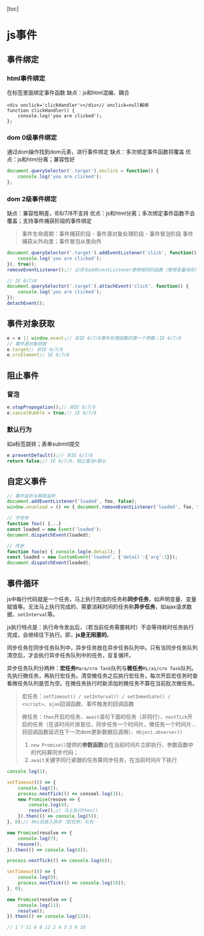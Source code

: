 [toc]

# js事件

## 事件绑定
### html事件绑定
在标签里面绑定事件函数
缺点：js和html混编、耦合

```
<div onclick='clickHandler'></div>// onclick=null解绑
function clickHandler() {
	console.log('you are clicked');
};
```

### dom 0级事件绑定
通过dom操作找到dom元素，进行事件绑定
缺点：多次绑定事件函数将覆盖
优点：js和html分离；兼容性好

```javascript
document.querySelector('.target').onclick = function() {
	console.log('you are clicked');
};
```

### dom 2级事件绑定
缺点：兼容性稍差，IE6/7/8不支持
优点：js和html分离；多次绑定事件函数不会覆盖；支持事件捕获阶段的事件绑定
> 事件生命周期：事件捕获阶段 - 事件源对象处理阶段 - 事件冒泡阶段
> 事件捕获从外向里；事件冒泡从里向外

```javascript
document.querySelector('.target').addEventListener('click', function() {
	console.log('you are clicked');
}(, true));
removeEventListener();// 必须与addEventListener使用相同的函数（使用变量保存）

// IE 6/7/8
document.querySelector('.target').attachEvent('click', function() {
	console.log('you are clicked');
});
detachEvent();
```

## 事件对象获取
```javascript
e = e || window.event;// 非IE 6/7/8事件处理函数的第一个参数；IE 6/7/8
// 事件源对象获取
e.target// 非IE 6/7/8
e.srcElement// IE 6/7/8
```

## 阻止事件
### 冒泡
```javascript
e.stopPropogation();// 非IE 6/7/8
e.cancelBubble = true;// IE 6/7/8
```
### 默认行为
如a标签跳转；表单submit提交
```javascript
e.preventDefault();// 非IE 6/7/8
return false;// IE 6/7/8，阻止冒泡+默认
```

## 自定义事件

```js
// 事件监听与移除监听
document.addEventListener('loaded', foo, false);
window.onunload = () => { document.removeEventListener('loaded', foo, false); }

// 不传参
function foo() {...}
const loaded = new Event('loaded');
document.dispatchEvent(loaded);

// 传参
function foo(e) { console.log(e.detail); }
const loaded = new CustomEvent('loaded', {'detail':{'arg':1}});
document.dispatchEvent(loaded);
```

## 事件循环

js中每行代码就是一个任务，马上执行完成的任务称**同步任务**，如声明变量、变量赋值等。无法马上执行完成的、需要消耗时间的任务称**异步任务**，如ajax请求数据、`setInterval`等。

js执行特点是：执行命令发出后，（若当前任务需要耗时）不会等待耗时任务执行完成，会继续往下执行。即，**js是无阻塞的**。

同步任务在同步任务队列中，异步任务放在异步任务队列中。只有当同步任务队列清空后，才会执行异步任务队列中的任务，反复循环。

异步任务队列分两种：**宏任务**`Ma/a/cro Task`队列与**微任务**`Mi/ai/cro Task`队列。先执行微任务，再执行宏任务。清空微任务之后执行宏任务，每次开启宏任务时查看微任务队列是否为空。在微任务执行时新添加的微任务不算在当前批次微任务。

> 宏任务：`setTimeout() / setInterval() / setImmediate() / <script>`、`ajax`回调函数、事件触发的回调函数
>
> 微任务：`then`开启的任务、`await`语句下面的任务（非同行）、`nextTick`开启的任务（在该时间片排首位，同步任务一个时间片，微任务一个时间片...将回调函数延迟在下一次dom更新数据后调用）、`Object.observer()`
>
> 1. `new Promise()`提供的**参数函数**会在当前时间片立即执行，参数函数中的代码算同步代码；
> 2. `await`关键字同行紧跟的任务算同步任务，在当前时间片下执行

```javascript
console.log(1);

setTimeout(() => {
    console.log(2);
    process.nextTick(() => consoel.log(3));
    new Promise(resove => {
        console.log(4);
        resolve();// 马上执行then()
    }).then(() => console.log(5));
}, 0);// 0ms后放入异步（宏任务）队列

new Promise(resolve => {
    console.log(7);
    resove();
}).then(() => console.log(8));

process.nextTick(() => console.log(6));

setTimeout(() => {
    console.log(9);
    process.nextTick(() => console.log(10));
}, 0);

new Promise(resolve => {
    console.log(11);
    resolve();
}).then(() => console.log(12));

// 1 7 11 6 8 12 2 4 3 5 9 10
```
